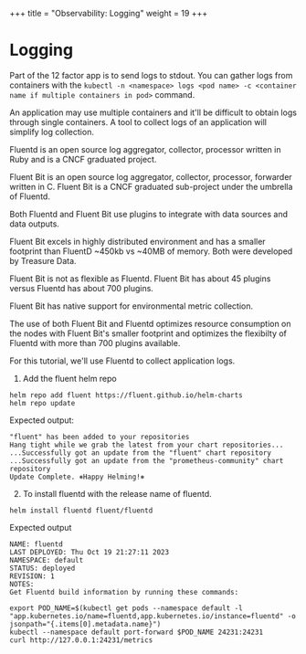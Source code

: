 +++
title = "Observability: Logging"
weight = 19
+++

# Logging

Part of the 12 factor app is to send logs to stdout.
You can gather logs from containers with the `kubectl -n <namespace> logs <pod name> -c <container name if multiple containers in pod>` command.

An application may use multiple containers and it'll be difficult to obtain logs through single containers.
A tool to collect logs of an application will simplify log collection.

Fluentd is an open source log aggregator, collector, processor written in Ruby and is a CNCF graduated project.

Fluent Bit is an open source log aggregator, collector, processor, forwarder written in C. Fluent Bit is a CNCF graduated sub-project under the umbrella of Fluentd.

Both Fluentd and Fluent Bit use plugins to integrate with data sources and data outputs.

Fluent Bit excels in highly distributed environment and has a smaller footprint than FluentD ~450kb vs ~40MB of memory. Both were developed by Treasure Data.

Fluent Bit is not as flexible as Fluentd. Fluent Bit has about 45 plugins versus Fluentd has about 700 plugins.

Fluent Bit has native support for environmental metric collection.

The use of both Fluent Bit and Fluentd optimizes resource consumption on the nodes with Fluent Bit's smaller footprint and optimizes the flexibilty of Fluentd with more than 700 plugins available.

For this tutorial, we'll use Fluentd to collect application logs.

1. Add the fluent helm repo

```ctr:kubernetes
helm repo add fluent https://fluent.github.io/helm-charts
helm repo update
```

Expected output:
```shell
"fluent" has been added to your repositories
Hang tight while we grab the latest from your chart repositories...
...Successfully got an update from the "fluent" chart repository
...Successfully got an update from the "prometheus-community" chart repository
Update Complete. ⎈Happy Helming!⎈
```

2. To install fluentd with the release name of fluentd.

```ctr:kubernetes
helm install fluentd fluent/fluentd
```

Expected output
```shell
NAME: fluentd
LAST DEPLOYED: Thu Oct 19 21:27:11 2023
NAMESPACE: default
STATUS: deployed
REVISION: 1
NOTES:
Get Fluentd build information by running these commands:

export POD_NAME=$(kubectl get pods --namespace default -l "app.kubernetes.io/name=fluentd,app.kubernetes.io/instance=fluentd" -o jsonpath="{.items[0].metadata.name}")
kubectl --namespace default port-forward $POD_NAME 24231:24231
curl http://127.0.0.1:24231/metrics
```

